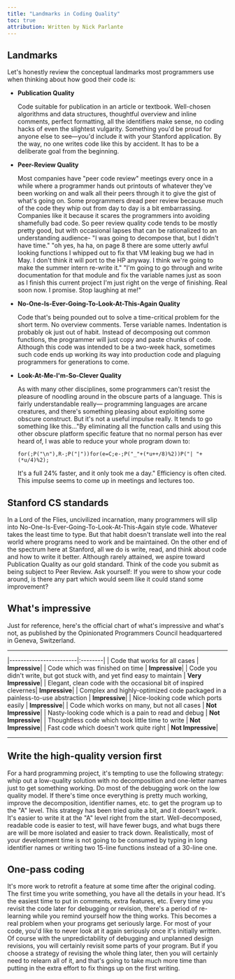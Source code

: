 ```yaml
---
title: "Landmarks in Coding Quality"
toc: true
attribution: Written by Nick Parlante
---
```


## Landmarks
Let's honestly review the conceptual landmarks most programmers use when thinking about how good their code is:
- __Publication Quality__

    Code suitable for publication in an article or textbook. Well-chosen algorithms and data structures, thoughtful overview and inline comments, perfect formatting, all the identifiers make sense, no coding hacks of even the slightest vulgarity. Something you'd be proud for anyone else to see—you'd include it with your Stanford application. By the way, no one writes code like this by accident.  It has to be a deliberate goal from the beginning.
- __Peer-Review Quality__

    Most companies have "peer code review" meetings every once in a while where a programmer hands out printouts of whatever they've been working on and walk all their peers through it to give the gist of what's going on. Some programmers dread peer review because much of the code they whip out from day to day is a bit embarrassing. Companies like it because it scares the programmers into avoiding shamefully bad code. So peer review quality code tends to be mostly pretty good, but with occasional lapses that can be rationalized to an understanding audience- "I was going to decompose that, but I didn't have time." "oh yes, ha ha, on page 8 there are some utterly awful looking functions I whipped out to fix that VM leaking bug we had in May. I don't think it will port to the HP anyway. I think we're going to make the summer intern re-write it." "I'm going to go through and write documentation for that module and fix the variable names just as soon as I finish this current project I'm just right on the verge of finishing. Real soon now. I promise. Stop laughing at me!"
- __No-One-Is-Ever-Going-To-Look-At-This-Again Quality__

    Code that's being pounded out to solve a time-critical problem for the short term. No overview comments. Terse variable names. Indentation is probably ok just out of habit. Instead of decomposing out common functions, the programmer will just copy and paste chunks of code.  Although this code was intended to be a two-week hack, sometimes such code ends up working its way into production code and plaguing programmers for generations to come.
- __Look-At-Me-I'm-So-Clever Quality__

    As with many other disciplines, some programmers can't resist the pleasure of noodling around in the obscure parts of a language. This is fairly understandable really— programming languages are arcane creatures, and there's something pleasing about exploiting some obscure construct. But it's not a useful impulse really. It tends to go something like this..."By eliminating all the function calls and using this other obscure platform specific feature that no normal person has ever heard of, I was able to reduce your whole program down to:

    `for(;P("\n"),R-;P("|"))for(e=C;e-;P("_"+(*u++/8)%2))P("| "+(*u/4)%2);`

    It's a full 24% faster, and it only took me a day." Efficiency is often cited. This impulse seems to come up in meetings and lectures too.


## Stanford CS standards
In a Lord of the Flies, uncivilized incarnation, many programmers will slip into No-One-Is-Ever-Going-To-Look-At-This-Again style code. Whatever takes the least time to type. But that habit doesn't translate well into the real world where programs need to work and be maintained. On the other end of the spectrum here at Stanford, all we do is write, read, and think about code and how to write it better. Although rarely attained, we aspire toward Publication Quality as our gold standard. Think of the code you submit as being subject to Peer Review. Ask yourself: If you were to show your code around, is there any part which would seem like it could stand some improvement?

## What's impressive
Just for reference, here's the official chart of what's impressive and what's not, as published by the Opinionated Programmers Council headquartered in Geneva, Switzerland.

---

|------------------------|:--------|
| Code that works for all cases  |    __Impressive__|
| Code which was finished on time    |    __Impressive__|
| Code you didn't write, but got stuck with, and yet find easy to maintain  |    __Very Impressive__|
| Elegant, clean code with the occasional bit of inspired clevernes|    __Impressive__|
| Complex and highly-optimized code packaged in a painless-to-use abstraction   |    __Impressive__|
| Nice-looking code which ports easily     |    __Impressive__|
| Code which works on many, but not all cases       |    __Not Impressive__|
| Nasty-looking code which is a pain to read and debug   |    __Not Impressive__|
| Thoughtless code which took little time to write       |    __Not Impressive__|
| Fast code which doesn't work quite right        |    __Not Impressive__|

---


## Write the high-quality version first
For a hard programming project, it's tempting to use the following strategy: whip out a low-quality solution with no decomposition and one-letter names just to get something working. Do most of the debugging work on the low quality model. If there's time once everything is pretty much working, improve the decomposition, identifier names, etc. to get the program up to the "A" level. This strategy has been tried quite a bit, and it doesn't work. It's easier to write it at the "A" level right from the start. Well-decomposed, readable code is easier to test, will have fewer bugs, and what bugs there are will be more isolated and easier to track down. Realistically, most of your development time is not going to be consumed by typing in long identifier names or writing two 15-line functions instead of a 30-line one.

## One-pass coding
It's more work to retrofit a feature at some time after the original coding. The first time you write something, you have all the details in your head. It's the easiest time to put in comments, extra features, etc. Every time you revisit the code later for debugging or revision, there's a period of re-learning while you remind yourself how the thing works. This becomes a real problem when your programs get seriously large.
For most of your code, you'd like to never look at it again seriously once it's initially written. Of course with the unpredictability of debugging and unplanned design revisions, you will certainly revisit some parts of your program. But if you choose a strategy of revising the whole thing later, then you will certainly need to relearn all of it, and that's going to take much more time than putting in the extra effort to fix things up on the first writing.

